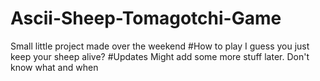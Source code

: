 # Ascii-Sheep-Tomagotchi-Game
Small little project made over the weekend
#How to play
I guess you just keep your sheep alive?
#Updates
Might add some more stuff later. Don't know what and when
